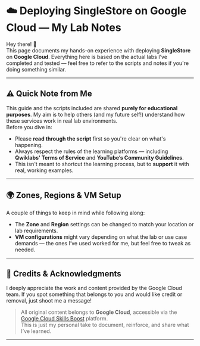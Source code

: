# ☁️ Deploying SingleStore on Google Cloud — My Lab Notes

Hey there! 👋  
This page documents my hands-on experience with deploying **SingleStore** on **Google Cloud**. Everything here is based on the actual labs I’ve completed and tested — feel free to refer to the scripts and notes if you're doing something similar.

---

## ⚠️ Quick Note from Me

This guide and the scripts included are shared **purely for educational purposes**. My aim is to help others (and my future self!) understand how these services work in real lab environments.  
Before you dive in:

- Please **read through the script** first so you're clear on what's happening.
- Always respect the rules of the learning platforms — including **Qwiklabs' Terms of Service** and **YouTube’s Community Guidelines**.
- This isn't meant to shortcut the learning process, but to **support** it with real, working examples.

---

## 🌍 Zones, Regions & VM Setup

A couple of things to keep in mind while following along:

- The **Zone** and **Region** settings can be changed to match your location or lab requirements.
- **VM configurations** might vary depending on what the lab or use case demands — the ones I’ve used worked for me, but feel free to tweak as needed.

---

## 🙏 Credits & Acknowledgments

I deeply appreciate the work and content provided by the Google Cloud team. If you spot something that belongs to you and would like credit or removal, just shoot me a message!

> All original content belongs to **Google Cloud**, accessible via the [Google Cloud Skills Boost](https://www.cloudskillsboost.google/) platform.  
> This is just my personal take to document, reinforce, and share what I’ve learned.

---
